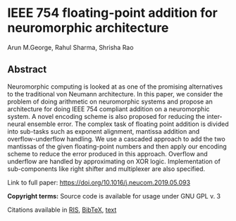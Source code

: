 # IEEE 754 floating-point addition for neuromorphic architecture
Arun M.George, Rahul Sharma, Shrisha Rao

## Abstract
Neuromorphic computing is looked at as one of the promising alternatives to the traditional von Neumann architecture. In this paper, we consider the problem of doing arithmetic on neuromorphic systems and propose an architecture for doing IEEE 754 compliant addition on a neuromorphic system. A novel encoding scheme is also proposed for reducing the inter-neural ensemble error. The complex task of floating point addition is divided into sub-tasks such as exponent alignment, mantissa addition and overflow-underflow handling. We use a cascaded approach to add the two mantissas of the given floating-point numbers and then apply our encoding scheme to reduce the error produced in this approach. Overflow and underflow are handled by approximating on XOR logic. Implementation of sub-components like right shifter and multiplexer are also specified.

Link to full paper: https://doi.org/10.1016/j.neucom.2019.05.093

**Copyright terms:** Source code is available for usage under GNU GPL v. 3

Citations available in [RIS](https://github.com/rahul190201/fpa_nc/blob/main/citation.ris), [BibTeX](https://github.com/rahul190201/fpa_nc/blob/main/citation.bib), [text](https://github.com/rahul190201/fpa_nc/blob/main/citation.txt)
